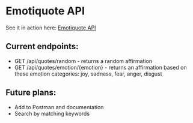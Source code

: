 # Emotiquote API

See it in action here:
[Emotiquote API](https://emotiquote-api.onrender.com/)

## Current endpoints:
* GET /api/quotes/random - returns a random affirmation
* GET /api/quotes/emotion/{emotion} - returns an affirmation based on these emotion categories: joy, sadness, fear, anger, disgust

## Future plans:
* Add to Postman and documentation
* Search by matching keywords
